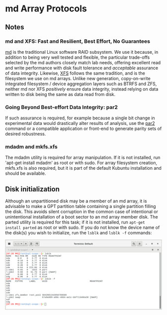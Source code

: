 # md Array Protocols

## Notes

### md and XFS: Fast and Resilient, Best Effort, No Guarantees 

[md](http://linux.die.net/man/4/md) is the traditional Linux software RAID subsystem. We use it because, in addition to being very well tested and 
flexible, the particular trade-offs selected by the md authors closely match lab needs, offering excellent read and write performance with disk 
fault tolerance and _acceptable_ assurance of data integrity. Likewise, [XFS](http://oss.sgi.com/projects/xfs/) follows the same tradition, and is 
the filesystem we use on md arrays. Unlike new generation, copy-on-write integrated filesystem / device aggregation layers such as BTRFS and ZFS, 
neither md nor XFS _positively_ ensure data integrity, instead relying on data written to disk being the same as data read from disk.
 
### Going Beyond Best-effort Data Integrity: par2
 
If such assurance is required, for example because a single bit change in experimental data would drastically alter results of analysis, use the 
[par2](http://www.the-tech-tutorial.com/parchive-quick-tutoiral/) command or a compatible application or front-end to generate parity sets of 
desired robustness.

### mdadm and mkfs.xfs

The mdadm utility is required for array manipulation. If it is not installed, run 'apt-get install mdadm' as root or with sudo. For array 
filesystem creation, mkfs.xfs is also required, but it is part of the default Kubuntu installation and should be available.

## Disk initialization

Although an unpartitioned disk may be a member of an md array, it is advisable to make a GPT partition table containing a single partition filling 
the disk. This avoids silent corruption in the common case of intentional or unintentional installation of a boot sector to an md array member 
disk. The parted utility is required for this task; if it is not installed, run `apt-get install parted` as root or with sudo. If you do not know 
the device name of the disk(s) you wish to initialize, run the `lsblk` and `lsblk -f` commands:

![Screenshot of lsblk output](./lsblk_output.svg)
